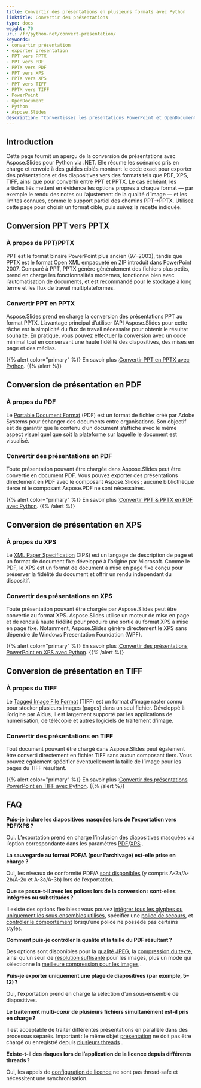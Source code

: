 ```yaml
---
title: Convertir des présentations en plusieurs formats avec Python
linktitle: Convertir des présentations
type: docs
weight: 70
url: /fr/python-net/convert-presentation/
keywords:
- convertir présentation
- exporter présentation
- PPT vers PPTX
- PPT vers PDF
- PPTX vers PDF
- PPT vers XPS
- PPTX vers XPS
- PPT vers TIFF
- PPTX vers TIFF
- PowerPoint
- OpenDocument
- Python
- Aspose.Slides
description: "Convertissez les présentations PowerPoint et OpenDocument en PPTX, PDF, XPS, TIFF et plus avec Aspose.Slides pour Python via .NET. Conversion simple et de haute qualité."
---
```


## **Introduction**

Cette page fournit un aperçu de la conversion de présentations avec Aspose.Slides pour Python via .NET. Elle résume les scénarios pris en charge et renvoie à des guides ciblés montrant le code exact pour exporter des présentations et des diapositives vers des formats tels que PDF, XPS, TIFF, ainsi que pour convertir entre PPT et PPTX. Le cas échéant, les articles liés mettent en évidence les options propres à chaque format — par exemple le rendu des notes ou l’ajustement de la qualité d’image — et les limites connues, comme le support partiel des chemins PPT→PPTX. Utilisez cette page pour choisir un format cible, puis suivez la recette indiquée.

## **Conversion PPT vers PPTX**

### **À propos de PPT/PPTX**

PPT est le format binaire PowerPoint plus ancien (97–2003), tandis que PPTX est le format Open XML empaqueté en ZIP introduit dans PowerPoint 2007. Comparé à PPT, PPTX génère généralement des fichiers plus petits, prend en charge les fonctionnalités modernes, fonctionne bien avec l’automatisation de documents, et est recommandé pour le stockage à long terme et les flux de travail multiplateformes.

### **Convertir PPT en PPTX**

Aspose.Slides prend en charge la conversion des présentations PPT au format PPTX. L’avantage principal d’utiliser l’API Aspose.Slides pour cette tâche est la simplicité du flux de travail nécessaire pour obtenir le résultat souhaité. En pratique, vous pouvez effectuer la conversion avec un code minimal tout en conservant une haute fidélité des diapositives, des mises en page et des médias.

{{% alert color="primary" %}}
En savoir plus :[Convertir PPT en PPTX avec Python](/slides/fr/python-net/convert-ppt-to-pptx/).
{{% /alert %}}

## **Conversion de présentation en PDF**

### **À propos du PDF**

Le [Portable Document Format](https://en.wikipedia.org/wiki/PDF) (PDF) est un format de fichier créé par Adobe Systems pour échanger des documents entre organisations. Son objectif est de garantir que le contenu d’un document s’affiche avec le même aspect visuel quel que soit la plateforme sur laquelle le document est visualisé.

### **Convertir des présentations en PDF**

Toute présentation pouvant être chargée dans Aspose.Slides peut être convertie en document PDF. Vous pouvez exporter des présentations directement en PDF avec le composant Aspose.Slides ; aucune bibliothèque tierce ni le composant Aspose.PDF ne sont nécessaires.

{{% alert color="primary" %}}
En savoir plus :[Convertir PPT & PPTX en PDF avec Python](/slides/fr/python-net/convert-powerpoint-to-pdf/).
{{% /alert %}}

## **Conversion de présentation en XPS**

### **À propos du XPS**

Le [XML Paper Specification](https://en.wikipedia.org/wiki/Open_XML_Paper_Specification) (XPS) est un langage de description de page et un format de document fixe développé à l’origine par Microsoft. Comme le PDF, le XPS est un format de document à mise en page fixe conçu pour préserver la fidélité du document et offrir un rendu indépendant du dispositif.

### **Convertir des présentations en XPS**

Toute présentation pouvant être chargée par Aspose.Slides peut être convertie au format XPS. Aspose.Slides utilise un moteur de mise en page et de rendu à haute fidélité pour produire une sortie au format XPS à mise en page fixe. Notamment, Aspose.Slides génère directement le XPS sans dépendre de Windows Presentation Foundation (WPF).

{{% alert color="primary" %}}
En savoir plus :[Convertir des présentations PowerPoint en XPS avec Python](/slides/fr/python-net/convert-powerpoint-to-xps/).
{{% /alert %}}

## **Conversion de présentation en TIFF**

### **À propos du TIFF**

Le [Tagged Image File Format](https://en.wikipedia.org/wiki/TIFF) (TIFF) est un format d’image raster connu pour stocker plusieurs images (pages) dans un seul fichier. Développé à l’origine par Aldus, il est largement supporté par les applications de numérisation, de télécopie et autres logiciels de traitement d’image.

### **Convertir des présentations en TIFF**

Tout document pouvant être chargé dans Aspose.Slides peut également être converti directement en fichier TIFF sans aucun composant tiers. Vous pouvez également spécifier éventuellement la taille de l’image pour les pages du TIFF résultant.

{{% alert color="primary" %}}
En savoir plus :[Convertir des présentations PowerPoint en TIFF avec Python](/slides/fr/python-net/convert-powerpoint-to-tiff/).
{{% /alert %}}

## **FAQ**

**Puis-je inclure les diapositives masquées lors de l’exportation vers PDF/XPS ?**

Oui. L’exportation prend en charge l’inclusion des diapositives masquées via l’option correspondante dans les paramètres [PDF](https://reference.aspose.com/slides/python-net/aspose.slides.export/pdfoptions/show_hidden_slides/)/[XPS](https://reference.aspose.com/slides/python-net/aspose.slides.export/xpsoptions/show_hidden_slides/) .

**La sauvegarde au format PDF/A (pour l’archivage) est‑elle prise en charge ?**

Oui, les niveaux de conformité PDF/A [sont disponibles](https://reference.aspose.com/slides/python-net/aspose.slides.export/pdfcompliance/) (y compris A-2a/A-2b/A-2u et A-3a/A-3b) lors de l’exportation.

**Que se passe-t-il avec les polices lors de la conversion : sont‑elles intégrées ou substituées ?**

Il existe des options flexibles : vous pouvez [intégrer tous les glyphes ou uniquement les sous‑ensembles utilisés](/slides/fr/python-net/embedded-font/), spécifier une [police de secours](/slides/fr/python-net/fallback-font/), et [contrôler le comportement](/slides/fr/python-net/font-substitution/) lorsqu’une police ne possède pas certains styles.

**Comment puis‑je contrôler la qualité et la taille du PDF résultant ?**

Des options sont disponibles pour la [qualité JPEG](https://reference.aspose.com/slides/python-net/aspose.slides.export/pdfoptions/jpeg_quality/), la [compression du texte](https://reference.aspose.com/slides/python-net/aspose.slides.export/pdfoptions/text_compression/), ainsi qu’un seuil de [résolution suffisante](https://reference.aspose.com/slides/python-net/aspose.slides.export/pdfoptions/sufficient_resolution/) pour les images, plus un mode qui sélectionne la [meilleure compression pour les images](https://reference.aspose.com/slides/python-net/aspose.slides.export/pdfoptions/best_images_compression_ratio/) .

**Puis‑je exporter uniquement une plage de diapositives (par exemple, 5–12) ?**

Oui, l’exportation prend en charge la sélection d’un sous‑ensemble de diapositives.

**Le traitement multi‑cœur de plusieurs fichiers simultanément est‑il pris en charge ?**

Il est acceptable de traiter différentes présentations en parallèle dans des processus séparés. Important : le même objet [présentation](https://reference.aspose.com/slides/python-net/aspose.slides/presentation/) ne doit pas être chargé ou enregistré depuis [plusieurs threads](/slides/fr/python-net/multithreading/) .

**Existe‑t‑il des risques lors de l’application de la licence depuis différents threads ?**

Oui, les appels de [configuration de licence](/slides/fr/python-net/licensing/) ne sont pas thread‑safe et nécessitent une synchronisation.